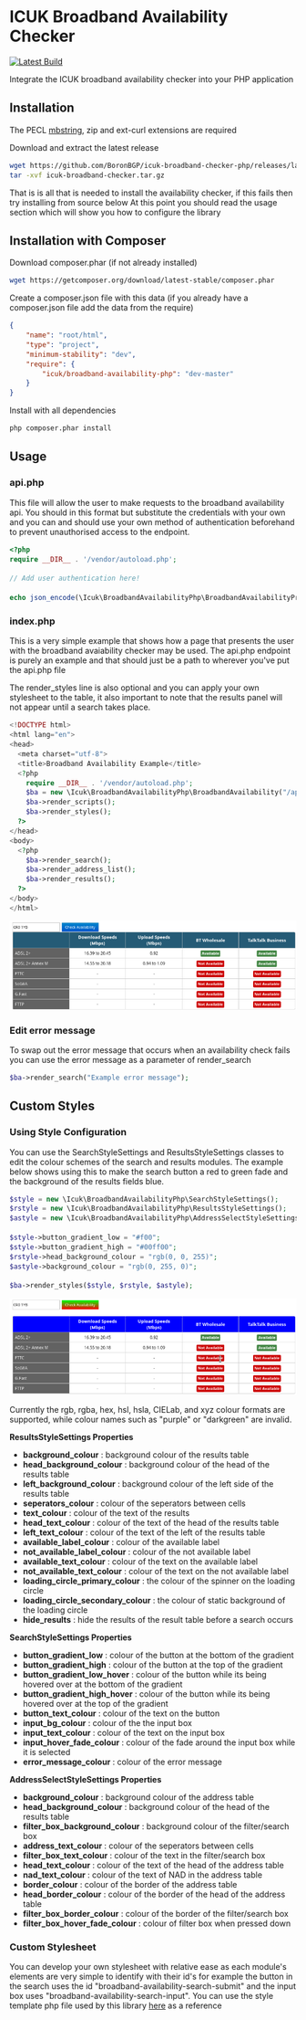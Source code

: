 # ICUK Broadband Availability Checker
[![Latest Build](https://github.com/BoronBGP/icuk-broadband-checker-php/actions/workflows/php.yml/badge.svg)](https://github.com/BoronBGP/icuk-broadband-checker-php/actions/workflows/php.yml)

Integrate the ICUK broadband availability checker into your PHP application
## Installation

The PECL [mbstring](http://php.net/mbstring), zip and ext-curl extensions are required

Download and extract the latest release
```bash
wget https://github.com/BoronBGP/icuk-broadband-checker-php/releases/latest/download/icuk-broadband-checker.tar.gz
tar -xvf icuk-broadband-checker.tar.gz
```

That is is all that is needed to install the availability checker, if this fails then try installing from source below
At this point you should read the usage section which will show you how to configure the library

## Installation with Composer

Download composer.phar (if not already installed)
```bash
wget https://getcomposer.org/download/latest-stable/composer.phar
```

Create a composer.json file with this data (if you already have a composer.json file add the data from the require)
```json
{
    "name": "root/html",
    "type": "project",
    "minimum-stability": "dev",
    "require": {
        "icuk/broadband-availability-php": "dev-master"
    }
}
```

Install with all dependencies

```bash
php composer.phar install
```

## Usage

### api.php

This file will allow the user to make requests to the broadband availability api. You should in this format but substitute the credentials with your own and
you can and should use your own method of authentication beforehand to prevent unauthorised access to the endpoint.

```php
<?php
require __DIR__ . '/vendor/autoload.php';

// Add user authentication here!

echo json_encode(\Icuk\BroadbandAvailabilityPhp\BroadbandAvailabilityProxy::handle_api("ExampleAPIUsername", "ExampleAPIPassword123"));
```

### index.php

This is a very simple example that shows how a page that presents the user with the broadband avaiability checker may be used.
The api.php endpoint is purely an example and that should just be a path to wherever you've put the api.php file

The render_styles line is also optional and you can apply your own stylesheet to the table, it also important to note that the results
panel will not appear until a search takes place.

```php
<!DOCTYPE html>
<html lang="en">
<head>
  <meta charset="utf-8">
  <title>Broadband Availability Example</title>
  <?php
    require __DIR__ . '/vendor/autoload.php';
    $ba = new \Icuk\BroadbandAvailabilityPhp\BroadbandAvailability("/api.php");
    $ba->render_scripts();
    $ba->render_styles();
  ?>
</head>
<body>
  <?php
    $ba->render_search();
    $ba->render_address_list();
    $ba->render_results();
  ?>
</body>
</html>
```

![Example of what the above code should result in](https://github.com/BoronBGP/icuk-broadband-checker-php/blob/master/assets/default_example.png "Should result in this")

### Edit error message
To swap out the error message that occurs when an availability check fails you can use the error message as a parameter of render_search
```php
$ba->render_search("Example error message");
```

## Custom Styles
### Using Style Configuration
You can use the SearchStyleSettings and ResultsStyleSettings classes to edit the colour schemes of the search and results modules.
The example below shows using this to make the search button a red to green fade and the background of the results fields blue.


```php
$style = new \Icuk\BroadbandAvailabilityPhp\SearchStyleSettings();
$rstyle = new \Icuk\BroadbandAvailabilityPhp\ResultsStyleSettings();
$astyle = new \Icuk\BroadbandAvailabilityPhp\AddressSelectStyleSettings();

$style->button_gradient_low = "#f00";
$style->button_gradient_high = "#00ff00";
$rstyle->head_background_colour = "rgb(0, 0, 255)";
$astyle->background_colour = "rgb(0, 255, 0)";

$ba->render_styles($style, $rstyle, $astyle);
```
![Example of what the above code should result in](https://github.com/BoronBGP/icuk-broadband-checker-php/blob/master/assets/style_example.png "Should result in this")

Currently the rgb, rgba, hex, hsl, hsla, CIELab, and xyz colour formats are supported, while colour names such as "purple" or "darkgreen" are invalid.

**ResultsStyleSettings Properties**
* **background_colour**  : background colour of the results table
* **head_background_colour** : background colour of the head of the results table
* **left_background_colour** : background colour of the left side of the results table
* **seperators_colour** : colour of the seperators between cells
* **text_colour** : colour of the text of the results
* **head_text_colour** : colour of the text of the head of the results table
* **left_text_colour** : colour of the text of the left of the results table
* **available_label_colour** : colour of the available label
* **not_available_label_colour** : colour of the not available label
* **available_text_colour** : colour of the text on the available label
* **not_available_text_colour** : colour of the text on the not available label
* **loading_circle_primary_colour** : the colour of the spinner on the loading circle
* **loading_circle_secondary_colour** : the colour of static background of the loading circle
* **hide_results** : hide the results  of the result table before a search occurs

**SearchStyleSettings Properties**
 * **button_gradient_low** : colour of the button at the bottom of the gradient
 * **button_gradient_high** : colour of the button at the top of the gradient
 * **button_gradient_low_hover** : colour of the button while its being hovered over at the bottom of the gradient
 * **button_gradient_high_hover** : colour of the button while its being hovered over at the top of the gradient
 * **button_text_colour** : colour of the text on the button
 * **input_bg_colour** : colour of the the input box
 * **input_text_colour** : colour of the text on the input box
 * **input_hover_fade_colour** : colour of the fade around the input box while it is selected
 * **error_message_colour** : colour of the error message

**AddressSelectStyleSettings Properties**
* **background_colour**  : background colour of the address table
* **head_background_colour** : background colour of the head of the results table
* **filter_box_background_colour** : background colour of the filter/search box
* **address_text_colour** : colour of the seperators between cells
* **filter_box_text_colour** : colour of the text in the filter/search box
* **head_text_colour** : colour of the text of the head of the address table
* **nad_text_colour** : colour of the text of NAD in the address table
* **border_colour** : colour of the border of the address table
* **head_border_colour** : colour of the border of the head of the address table
* **filter_box_border_colour** : colour of the border of the filter/search box
* **filter_box_hover_fade_colour** : colour of filter box when pressed down

### Custom Stylesheet
You can develop your own stylesheet with relative ease as each module's elements are very simple to identify with their id's for example the button in the search
uses the id "broadband-availability-search-submit" and the input box uses "broadband-availability-search-input".
You can use the style template php file used by this library [here](src/modules/Styles.php) as a reference
